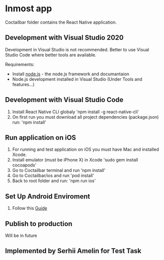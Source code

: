 # Inmost app

Coctailbar folder contains the React Native application.

## Development with Visual Studio 2020

Development in Visual Studio is not recommended. Better to use Visual Studio Code where better tools are available.

Requirements:

- Install [node.js](https://nodejs.org/en/) - the node.js framework and documantaion
- Node.js development installed in Visual Studio (Under Tools and features...)

## Development with Visual Studio Code

1. Install React Native CLI globaly 'npm install -g react-native-cli'
2. On first run you must download all project dependencies (package.json) run: 'npm install'

## Run application on iOS

1. For running and test application on iOS you must have Mac and installed Xcode.
2. Install emulator (must be iPhone X) in Xcode 'sudo gem install cocoapods'
3. Go to Coctailbar terminal and run 'npm install'
4. Go to Coctailbar/ios and run 'pod install'
5. Back to root folder and run: 'npm run ios'

## Set Up Android Enviroment

1. Follow this [Guide](https://facebook.github.io/react-native/docs/getting-started.html)

## Publish to production

Will be in future

## Implemented by Serhii Amelin for Test Task

